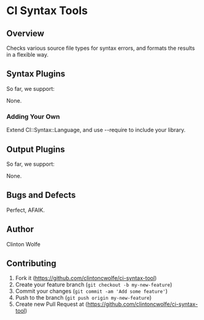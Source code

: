 # CI Syntax Tools

## Overview

Checks various source file types for syntax errors, and formats the results in a flexible way.

## Syntax Plugins

So far, we support:

None.

### Adding Your Own

Extend CI::Syntax::Language, and use --require to include your library.

## Output Plugins

So far, we support:

None.

## Bugs and Defects

Perfect, AFAIK.

## Author

Clinton Wolfe

## Contributing

1. Fork it (https://github.com/clintoncwolfe/ci-syntax-tool)
2. Create your feature branch (`git checkout -b my-new-feature`)
3. Commit your changes (`git commit -am 'Add some feature'`)
4. Push to the branch (`git push origin my-new-feature`)
5. Create new Pull Request at (https://github.com/clintoncwolfe/ci-syntax-tool)

